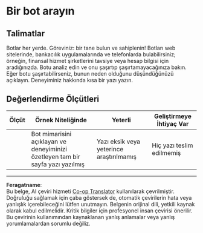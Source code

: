 <!--
CO_OP_TRANSLATOR_METADATA:
{
  "original_hash": "1d7583e8046dacbb0c056d5ba0a71b16",
  "translation_date": "2025-09-06T08:08:19+00:00",
  "source_file": "6-NLP/1-Introduction-to-NLP/assignment.md",
  "language_code": "tr"
}
-->
# Bir bot arayın

## Talimatlar

Botlar her yerde. Göreviniz: bir tane bulun ve sahiplenin! Botları web sitelerinde, bankacılık uygulamalarında ve telefonlarda bulabilirsiniz; örneğin, finansal hizmet şirketlerini tavsiye veya hesap bilgisi için aradığınızda. Botu analiz edin ve onu şaşırtıp şaşırtamayacağınıza bakın. Eğer botu şaşırtabilirseniz, bunun neden olduğunu düşündüğünüzü açıklayın. Deneyiminiz hakkında kısa bir yazı yazın.

## Değerlendirme Ölçütleri

| Ölçüt    | Örnek Niteliğinde                                                                                             | Yeterli                                     | Geliştirmeye İhtiyaç Var |
| -------- | ------------------------------------------------------------------------------------------------------------- | -------------------------------------------- | ------------------------- |
|          | Bot mimarisini açıklayan ve deneyiminizi özetleyen tam bir sayfa yazı yazılmış                                | Yazı eksik veya yeterince araştırılmamış     | Hiç yazı teslim edilmemiş |

---

**Feragatname**:  
Bu belge, AI çeviri hizmeti [Co-op Translator](https://github.com/Azure/co-op-translator) kullanılarak çevrilmiştir. Doğruluğu sağlamak için çaba göstersek de, otomatik çevirilerin hata veya yanlışlık içerebileceğini lütfen unutmayın. Belgenin orijinal dili, yetkili kaynak olarak kabul edilmelidir. Kritik bilgiler için profesyonel insan çevirisi önerilir. Bu çevirinin kullanımından kaynaklanan yanlış anlamalar veya yanlış yorumlamalardan sorumlu değiliz.